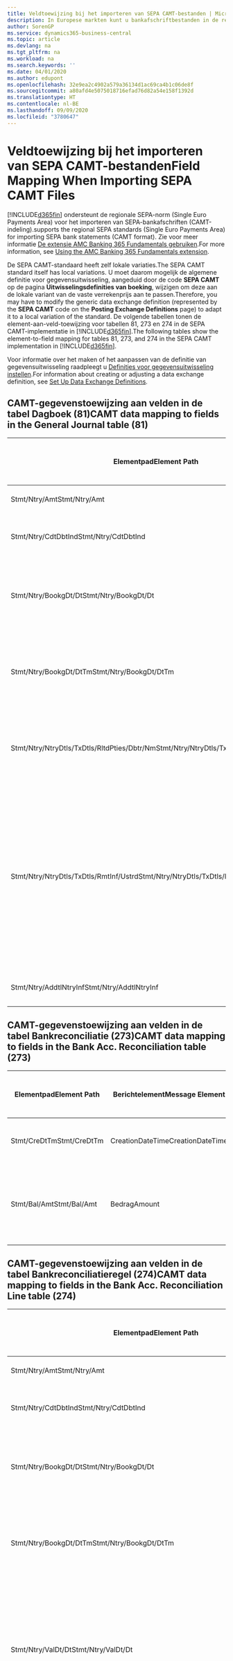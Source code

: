 ```yaml
---
title: Veldtoewijzing bij het importeren van SEPA CAMT-bestanden | Microsoft Docs
description: In Europese markten kunt u bankafschriftbestanden in de regionale SEPA-norm (Single Euro Payments Area) importeren.
author: SorenGP
ms.service: dynamics365-business-central
ms.topic: article
ms.devlang: na
ms.tgt_pltfrm: na
ms.workload: na
ms.search.keywords: ''
ms.date: 04/01/2020
ms.author: edupont
ms.openlocfilehash: 32e9ea2c4902a579a36134d1ac69ca4b1c06de8f
ms.sourcegitcommit: a80afd4e5075018716efad76d82a54e158f1392d
ms.translationtype: HT
ms.contentlocale: nl-BE
ms.lasthandoff: 09/09/2020
ms.locfileid: "3780647"
---
```

# <a name="field-mapping-when-importing-sepa-camt-files"></a><span data-ttu-id="b4033-103">Veldtoewijzing bij het importeren van SEPA CAMT-bestanden</span><span class="sxs-lookup"><span data-stu-id="b4033-103">Field Mapping When Importing SEPA CAMT Files</span></span>
[!INCLUDE[d365fin](includes/d365fin_md.md)] <span data-ttu-id="b4033-104">ondersteunt de regionale SEPA-norm (Single Euro Payments Area) voor het importeren van SEPA-bankafschriften (CAMT-indeling).</span><span class="sxs-lookup"><span data-stu-id="b4033-104">supports the regional SEPA standards (Single Euro Payments Area) for importing SEPA bank statements (CAMT format).</span></span> <span data-ttu-id="b4033-105">Zie voor meer informatie [De extensie AMC Banking 365 Fundamentals gebruiken](ui-extensions-amc-banking.md).</span><span class="sxs-lookup"><span data-stu-id="b4033-105">For more information, see [Using the AMC Banking 365 Fundamentals extension](ui-extensions-amc-banking.md).</span></span>  

 <span data-ttu-id="b4033-106">De SEPA CAMT-standaard heeft zelf lokale variaties.</span><span class="sxs-lookup"><span data-stu-id="b4033-106">The SEPA CAMT standard itself has local variations.</span></span> <span data-ttu-id="b4033-107">U moet daarom mogelijk de algemene definitie voor gegevensuitwisseling, aangeduid door de code **SEPA CAMT** op de pagina **Uitwisselingsdefinities van boeking**, wijzigen om deze aan de lokale variant van de vaste verrekenprijs aan te passen.</span><span class="sxs-lookup"><span data-stu-id="b4033-107">Therefore, you may have to modify the generic data exchange definition (represented by the **SEPA CAMT** code on the **Posting Exchange Definitions** page) to adapt it to a local variation of the standard.</span></span> <span data-ttu-id="b4033-108">De volgende tabellen tonen de element-aan-veld-toewijzing voor tabellen 81, 273 en 274 in de SEPA CAMT-implementatie in [!INCLUDE[d365fin](includes/d365fin_md.md)].</span><span class="sxs-lookup"><span data-stu-id="b4033-108">The following tables show the element-to-field mapping for tables 81, 273, and 274 in the SEPA CAMT implementation in [!INCLUDE[d365fin](includes/d365fin_md.md)].</span></span>  

 <span data-ttu-id="b4033-109">Voor informatie over het maken of het aanpassen van de definitie van gegevensuitwisseling raadpleegt u [Definities voor gegevensuitwisseling instellen](across-how-to-set-up-data-exchange-definitions.md).</span><span class="sxs-lookup"><span data-stu-id="b4033-109">For information about creating or adjusting a data exchange definition, see [Set Up Data Exchange Definitions](across-how-to-set-up-data-exchange-definitions.md).</span></span>  

## <a name="camt-data-mapping-to-fields-in-the-general-journal-table-81"></a><span data-ttu-id="b4033-110">CAMT-gegevenstoewijzing aan velden in de tabel Dagboek (81)</span><span class="sxs-lookup"><span data-stu-id="b4033-110">CAMT data mapping to fields in the General Journal table (81)</span></span>  

|<span data-ttu-id="b4033-111">Elementpad</span><span class="sxs-lookup"><span data-stu-id="b4033-111">Element Path</span></span>|<span data-ttu-id="b4033-112">Berichtelement</span><span class="sxs-lookup"><span data-stu-id="b4033-112">Message Element</span></span>|<span data-ttu-id="b4033-113">Gegevenssoort</span><span class="sxs-lookup"><span data-stu-id="b4033-113">Data Type</span></span>|<span data-ttu-id="b4033-114">Omschrijving</span><span class="sxs-lookup"><span data-stu-id="b4033-114">Description</span></span>|<span data-ttu-id="b4033-115">Identificatie voor een negatief teken</span><span class="sxs-lookup"><span data-stu-id="b4033-115">Negative-Sign Identifier</span></span>|<span data-ttu-id="b4033-116">Veldnr.</span><span class="sxs-lookup"><span data-stu-id="b4033-116">Field No.</span></span>|<span data-ttu-id="b4033-117">Veldnaam</span><span class="sxs-lookup"><span data-stu-id="b4033-117">Field Name</span></span>|  
|------------------|---------------------|---------------|-----------------|-------------------------------|---------------|----------------|  
|<span data-ttu-id="b4033-118">Stmt/Ntry/Amt</span><span class="sxs-lookup"><span data-stu-id="b4033-118">Stmt/Ntry/Amt</span></span>|<span data-ttu-id="b4033-119">Bedrag</span><span class="sxs-lookup"><span data-stu-id="b4033-119">Amount</span></span>|<span data-ttu-id="b4033-120">Decimaal</span><span class="sxs-lookup"><span data-stu-id="b4033-120">Decimal</span></span>|<span data-ttu-id="b4033-121">Het geldbedrag in de kaspost</span><span class="sxs-lookup"><span data-stu-id="b4033-121">The amount of money in the cash entry</span></span>||<span data-ttu-id="b4033-122">13</span><span class="sxs-lookup"><span data-stu-id="b4033-122">13</span></span>|<span data-ttu-id="b4033-123">Bedrag</span><span class="sxs-lookup"><span data-stu-id="b4033-123">Amount</span></span>|  
|<span data-ttu-id="b4033-124">Stmt/Ntry/CdtDbtInd</span><span class="sxs-lookup"><span data-stu-id="b4033-124">Stmt/Ntry/CdtDbtInd</span></span>|<span data-ttu-id="b4033-125">CreditDebitIndicator</span><span class="sxs-lookup"><span data-stu-id="b4033-125">CreditDebitIndicator</span></span>|<span data-ttu-id="b4033-126">Tekst</span><span class="sxs-lookup"><span data-stu-id="b4033-126">Text</span></span>|<span data-ttu-id="b4033-127">Geeft aan of de post een credit- of een debetpost is</span><span class="sxs-lookup"><span data-stu-id="b4033-127">Indicates whether the entry is a credit or a debit entry</span></span>|<span data-ttu-id="b4033-128">DBIT</span><span class="sxs-lookup"><span data-stu-id="b4033-128">DBIT</span></span>|<span data-ttu-id="b4033-129">13</span><span class="sxs-lookup"><span data-stu-id="b4033-129">13</span></span>|<span data-ttu-id="b4033-130">Bedrag</span><span class="sxs-lookup"><span data-stu-id="b4033-130">Amount</span></span>|  
|<span data-ttu-id="b4033-131">Stmt/Ntry/BookgDt/Dt</span><span class="sxs-lookup"><span data-stu-id="b4033-131">Stmt/Ntry/BookgDt/Dt</span></span>|<span data-ttu-id="b4033-132">Datum</span><span class="sxs-lookup"><span data-stu-id="b4033-132">Date</span></span>|<span data-ttu-id="b4033-133">Datum</span><span class="sxs-lookup"><span data-stu-id="b4033-133">Date</span></span>|<span data-ttu-id="b4033-134">De datum waarop een post wordt geboekt naar een rekening in de boeken van de rekeningservice</span><span class="sxs-lookup"><span data-stu-id="b4033-134">The date when an entry is posted to an account on the account servicer's books</span></span>||<span data-ttu-id="b4033-135">5</span><span class="sxs-lookup"><span data-stu-id="b4033-135">5</span></span>|<span data-ttu-id="b4033-136">Boekingsdatum</span><span class="sxs-lookup"><span data-stu-id="b4033-136">Posting Date</span></span>|  
|<span data-ttu-id="b4033-137">Stmt/Ntry/BookgDt/DtTm</span><span class="sxs-lookup"><span data-stu-id="b4033-137">Stmt/Ntry/BookgDt/DtTm</span></span>|<span data-ttu-id="b4033-138">DateTime</span><span class="sxs-lookup"><span data-stu-id="b4033-138">DateTime</span></span>|<span data-ttu-id="b4033-139">DateTime</span><span class="sxs-lookup"><span data-stu-id="b4033-139">DateTime</span></span>|<span data-ttu-id="b4033-140">De datum en tijd waarop een post wordt geboekt naar een rekening in de boeken van de rekeningservice</span><span class="sxs-lookup"><span data-stu-id="b4033-140">The date and time when an entry is posted to an account on the account servicer's books</span></span>||<span data-ttu-id="b4033-141">5</span><span class="sxs-lookup"><span data-stu-id="b4033-141">5</span></span>|<span data-ttu-id="b4033-142">Boekingsdatum</span><span class="sxs-lookup"><span data-stu-id="b4033-142">Posting Date</span></span>|  
|<span data-ttu-id="b4033-143">Stmt/Ntry/NtryDtls/TxDtls/RltdPties/Dbtr/Nm</span><span class="sxs-lookup"><span data-stu-id="b4033-143">Stmt/Ntry/NtryDtls/TxDtls/RltdPties/Dbtr/Nm</span></span>|<span data-ttu-id="b4033-144">Naam</span><span class="sxs-lookup"><span data-stu-id="b4033-144">Name</span></span>|<span data-ttu-id="b4033-145">Tekst</span><span class="sxs-lookup"><span data-stu-id="b4033-145">Text</span></span>|<span data-ttu-id="b4033-146">De naam van de partij die een geldbedrag is verschuldigd aan de (uiteindelijke) incassant</span><span class="sxs-lookup"><span data-stu-id="b4033-146">The name of the party that owes an amount of money to the (ultimate) creditor</span></span>||<span data-ttu-id="b4033-147">1221</span><span class="sxs-lookup"><span data-stu-id="b4033-147">1221</span></span>|<span data-ttu-id="b4033-148">Informatie over betaler</span><span class="sxs-lookup"><span data-stu-id="b4033-148">Payer Information</span></span>|  
|<span data-ttu-id="b4033-149">Stmt/Ntry/NtryDtls/TxDtls/RmtInf/Ustrd</span><span class="sxs-lookup"><span data-stu-id="b4033-149">Stmt/Ntry/NtryDtls/TxDtls/RmtInf/Ustrd</span></span>|<span data-ttu-id="b4033-150">Ongestructureerd</span><span class="sxs-lookup"><span data-stu-id="b4033-150">Unstructured</span></span>|<span data-ttu-id="b4033-151">Tekst</span><span class="sxs-lookup"><span data-stu-id="b4033-151">Text</span></span>|<span data-ttu-id="b4033-152">Informatie die wordt verschaft om de afstemming/reconciliatie mogelijk te maken van een post met de artikelen die de betaling wordt geacht te vereffenen, zoals commerciële facturen in een vorderingsysteem, in een ongestructureerde vorm</span><span class="sxs-lookup"><span data-stu-id="b4033-152">Information supplied to enable the matching/reconciliation of an entry with the items that the payment is intended to settle, such as commercial invoices in an accounts-receivable system, in an unstructured form</span></span>||<span data-ttu-id="b4033-153">8</span><span class="sxs-lookup"><span data-stu-id="b4033-153">8</span></span>|<span data-ttu-id="b4033-154">Omschrijving</span><span class="sxs-lookup"><span data-stu-id="b4033-154">Description</span></span>|  
|<span data-ttu-id="b4033-155">Stmt/Ntry/AddtlNtryInf</span><span class="sxs-lookup"><span data-stu-id="b4033-155">Stmt/Ntry/AddtlNtryInf</span></span>|<span data-ttu-id="b4033-156">AdditionalEntryInformation</span><span class="sxs-lookup"><span data-stu-id="b4033-156">AdditionalEntryInformation</span></span>|<span data-ttu-id="b4033-157">Tekst</span><span class="sxs-lookup"><span data-stu-id="b4033-157">Text</span></span>|<span data-ttu-id="b4033-158">Extra informatie over de invoer</span><span class="sxs-lookup"><span data-stu-id="b4033-158">Additional information about the entry</span></span>||<span data-ttu-id="b4033-159">1222</span><span class="sxs-lookup"><span data-stu-id="b4033-159">1222</span></span>|<span data-ttu-id="b4033-160">Transactie-informatie</span><span class="sxs-lookup"><span data-stu-id="b4033-160">Transaction Information</span></span>|  

## <a name="camt-data-mapping-to-fields-in-the-bank-acc-reconciliation-table-273"></a><span data-ttu-id="b4033-161">CAMT-gegevenstoewijzing aan velden in de tabel Bankreconciliatie (273)</span><span class="sxs-lookup"><span data-stu-id="b4033-161">CAMT data mapping to fields in the Bank Acc. Reconciliation table (273)</span></span>  

|<span data-ttu-id="b4033-162">Elementpad</span><span class="sxs-lookup"><span data-stu-id="b4033-162">Element Path</span></span>|<span data-ttu-id="b4033-163">Berichtelement</span><span class="sxs-lookup"><span data-stu-id="b4033-163">Message Element</span></span>|<span data-ttu-id="b4033-164">Gegevenssoort</span><span class="sxs-lookup"><span data-stu-id="b4033-164">Data Type</span></span>|<span data-ttu-id="b4033-165">Omschrijving</span><span class="sxs-lookup"><span data-stu-id="b4033-165">Description</span></span>|<span data-ttu-id="b4033-166">Identificatie voor een negatief teken</span><span class="sxs-lookup"><span data-stu-id="b4033-166">Negative-Sign Identifier</span></span>|<span data-ttu-id="b4033-167">Veldnr.</span><span class="sxs-lookup"><span data-stu-id="b4033-167">Field No.</span></span>|<span data-ttu-id="b4033-168">Veldnaam</span><span class="sxs-lookup"><span data-stu-id="b4033-168">Field Name</span></span>|  
|------------------|---------------------|---------------|-----------------|-------------------------------|---------------|----------------|  
|<span data-ttu-id="b4033-169">Stmt/CreDtTm</span><span class="sxs-lookup"><span data-stu-id="b4033-169">Stmt/CreDtTm</span></span>|<span data-ttu-id="b4033-170">CreationDateTime</span><span class="sxs-lookup"><span data-stu-id="b4033-170">CreationDateTime</span></span>|<span data-ttu-id="b4033-171">Datum</span><span class="sxs-lookup"><span data-stu-id="b4033-171">Date</span></span>|<span data-ttu-id="b4033-172">De datum en tijd waarop het bericht is gemaakt.</span><span class="sxs-lookup"><span data-stu-id="b4033-172">The date and time when the message was created</span></span>||<span data-ttu-id="b4033-173">3</span><span class="sxs-lookup"><span data-stu-id="b4033-173">3</span></span>|<span data-ttu-id="b4033-174">Afschriftdatum</span><span class="sxs-lookup"><span data-stu-id="b4033-174">Statement Date</span></span>|  
|<span data-ttu-id="b4033-175">Stmt/Bal/Amt</span><span class="sxs-lookup"><span data-stu-id="b4033-175">Stmt/Bal/Amt</span></span>|<span data-ttu-id="b4033-176">Bedrag</span><span class="sxs-lookup"><span data-stu-id="b4033-176">Amount</span></span>|<span data-ttu-id="b4033-177">Decimaal</span><span class="sxs-lookup"><span data-stu-id="b4033-177">Decimal</span></span>|<span data-ttu-id="b4033-178">Het bedrag dat resulteert uit de tot een nettowaarde teruggebrachte bedragen voor alle debet- en creditposten</span><span class="sxs-lookup"><span data-stu-id="b4033-178">The amount resulting from the netted amounts for all debit and credit entries</span></span>||<span data-ttu-id="b4033-179">4</span><span class="sxs-lookup"><span data-stu-id="b4033-179">4</span></span>|<span data-ttu-id="b4033-180">Eindsaldo afschrift</span><span class="sxs-lookup"><span data-stu-id="b4033-180">Statement Ending Balance</span></span>|  

## <a name="camt-data-mapping-to-fields-in-the-bank-acc-reconciliation-line-table-274"></a><span data-ttu-id="b4033-181">CAMT-gegevenstoewijzing aan velden in de tabel Bankreconciliatieregel (274)</span><span class="sxs-lookup"><span data-stu-id="b4033-181">CAMT data mapping to fields in the Bank Acc. Reconciliation Line table (274)</span></span>  

|<span data-ttu-id="b4033-182">Elementpad</span><span class="sxs-lookup"><span data-stu-id="b4033-182">Element Path</span></span>|<span data-ttu-id="b4033-183">Berichtelement</span><span class="sxs-lookup"><span data-stu-id="b4033-183">Message Element</span></span>|<span data-ttu-id="b4033-184">Gegevenssoort</span><span class="sxs-lookup"><span data-stu-id="b4033-184">Data Type</span></span>|<span data-ttu-id="b4033-185">Omschrijving</span><span class="sxs-lookup"><span data-stu-id="b4033-185">Description</span></span>|<span data-ttu-id="b4033-186">Identificatie voor een negatief teken</span><span class="sxs-lookup"><span data-stu-id="b4033-186">Negative-Sign Identifier</span></span>|<span data-ttu-id="b4033-187">Veldnr.</span><span class="sxs-lookup"><span data-stu-id="b4033-187">Field No.</span></span>|<span data-ttu-id="b4033-188">Veldnaam</span><span class="sxs-lookup"><span data-stu-id="b4033-188">Field Name</span></span>|  
|------------------|---------------------|---------------|-----------------|-------------------------------|---------------|----------------|  
|<span data-ttu-id="b4033-189">Stmt/Ntry/Amt</span><span class="sxs-lookup"><span data-stu-id="b4033-189">Stmt/Ntry/Amt</span></span>|<span data-ttu-id="b4033-190">Bedrag</span><span class="sxs-lookup"><span data-stu-id="b4033-190">Amount</span></span>|<span data-ttu-id="b4033-191">Decimaal</span><span class="sxs-lookup"><span data-stu-id="b4033-191">Decimal</span></span>|<span data-ttu-id="b4033-192">Het geldbedrag in de kaspost</span><span class="sxs-lookup"><span data-stu-id="b4033-192">The amount of money in the cash entry</span></span>||<span data-ttu-id="b4033-193">7</span><span class="sxs-lookup"><span data-stu-id="b4033-193">7</span></span>|<span data-ttu-id="b4033-194">Afschrifttotaal</span><span class="sxs-lookup"><span data-stu-id="b4033-194">Statement Amount</span></span>|  
|<span data-ttu-id="b4033-195">Stmt/Ntry/CdtDbtInd</span><span class="sxs-lookup"><span data-stu-id="b4033-195">Stmt/Ntry/CdtDbtInd</span></span>|<span data-ttu-id="b4033-196">CreditDebitIndicator</span><span class="sxs-lookup"><span data-stu-id="b4033-196">CreditDebitIndicator</span></span>|<span data-ttu-id="b4033-197">Tekst</span><span class="sxs-lookup"><span data-stu-id="b4033-197">Text</span></span>|<span data-ttu-id="b4033-198">Geeft aan of de post een credit- of een debetpost is</span><span class="sxs-lookup"><span data-stu-id="b4033-198">Indicates whether the entry is a credit or a debit entry</span></span>|<span data-ttu-id="b4033-199">DBIT</span><span class="sxs-lookup"><span data-stu-id="b4033-199">DBIT</span></span>|<span data-ttu-id="b4033-200">7</span><span class="sxs-lookup"><span data-stu-id="b4033-200">7</span></span>|<span data-ttu-id="b4033-201">Afschrifttotaal</span><span class="sxs-lookup"><span data-stu-id="b4033-201">Statement Amount</span></span>|  
|<span data-ttu-id="b4033-202">Stmt/Ntry/BookgDt/Dt</span><span class="sxs-lookup"><span data-stu-id="b4033-202">Stmt/Ntry/BookgDt/Dt</span></span>|<span data-ttu-id="b4033-203">Datum</span><span class="sxs-lookup"><span data-stu-id="b4033-203">Date</span></span>|<span data-ttu-id="b4033-204">Datum</span><span class="sxs-lookup"><span data-stu-id="b4033-204">Date</span></span>|<span data-ttu-id="b4033-205">De datum waarop een post wordt geboekt naar een rekening in de boeken van de rekeningservice</span><span class="sxs-lookup"><span data-stu-id="b4033-205">The date when an entry is posted to an account on the account servicer's books</span></span>||<span data-ttu-id="b4033-206">5</span><span class="sxs-lookup"><span data-stu-id="b4033-206">5</span></span>|<span data-ttu-id="b4033-207">Transactiedatum</span><span class="sxs-lookup"><span data-stu-id="b4033-207">Transaction Date</span></span>|  
|<span data-ttu-id="b4033-208">Stmt/Ntry/BookgDt/DtTm</span><span class="sxs-lookup"><span data-stu-id="b4033-208">Stmt/Ntry/BookgDt/DtTm</span></span>|<span data-ttu-id="b4033-209">DateTime</span><span class="sxs-lookup"><span data-stu-id="b4033-209">DateTime</span></span>|<span data-ttu-id="b4033-210">DateTime</span><span class="sxs-lookup"><span data-stu-id="b4033-210">DateTime</span></span>|<span data-ttu-id="b4033-211">De datum en tijd waarop een post wordt geboekt naar een rekening in de boeken van de rekeningservice</span><span class="sxs-lookup"><span data-stu-id="b4033-211">The date and time when an entry is posted to an account on the account servicer's books</span></span>||<span data-ttu-id="b4033-212">5</span><span class="sxs-lookup"><span data-stu-id="b4033-212">5</span></span>|<span data-ttu-id="b4033-213">Transactiedatum</span><span class="sxs-lookup"><span data-stu-id="b4033-213">Transaction Date</span></span>|  
|<span data-ttu-id="b4033-214">Stmt/Ntry/ValDt/Dt</span><span class="sxs-lookup"><span data-stu-id="b4033-214">Stmt/Ntry/ValDt/Dt</span></span>|<span data-ttu-id="b4033-215">Datum</span><span class="sxs-lookup"><span data-stu-id="b4033-215">Date</span></span>|<span data-ttu-id="b4033-216">Datum</span><span class="sxs-lookup"><span data-stu-id="b4033-216">Date</span></span>|<span data-ttu-id="b4033-217">De datum waarop activa beschikbaar worden voor de rekeninghouder in het geval van een creditpost, of niet meer beschikbaar zijn voor de rekeninghouder in het geval van een debetpost</span><span class="sxs-lookup"><span data-stu-id="b4033-217">The date when assets become available to the account owner in case of a credit entry, or cease to be available to the account owner in case of a debit entry</span></span>||<span data-ttu-id="b4033-218">12</span><span class="sxs-lookup"><span data-stu-id="b4033-218">12</span></span>|<span data-ttu-id="b4033-219">Waardedatum</span><span class="sxs-lookup"><span data-stu-id="b4033-219">Value Date</span></span>|  
|<span data-ttu-id="b4033-220">Stmt/Ntry/ValDt/DtTm</span><span class="sxs-lookup"><span data-stu-id="b4033-220">Stmt/Ntry/ValDt/DtTm</span></span>|<span data-ttu-id="b4033-221">DateTime</span><span class="sxs-lookup"><span data-stu-id="b4033-221">DateTime</span></span>|<span data-ttu-id="b4033-222">DateTime</span><span class="sxs-lookup"><span data-stu-id="b4033-222">DateTime</span></span>|<span data-ttu-id="b4033-223">De datum en tijd waarop activa beschikbaar worden voor de rekeninghouder in het geval van een creditpost, of niet meer beschikbaar zijn voor de rekeninghouder in het geval van een debetpost</span><span class="sxs-lookup"><span data-stu-id="b4033-223">The date and time when assets become available to the account owner in case of a credit entry, or cease to be available to the account owner in case of a debit entry</span></span>||<span data-ttu-id="b4033-224">12</span><span class="sxs-lookup"><span data-stu-id="b4033-224">12</span></span>|<span data-ttu-id="b4033-225">Waardedatum</span><span class="sxs-lookup"><span data-stu-id="b4033-225">Value Date</span></span>|  
|<span data-ttu-id="b4033-226">Stmt/Ntry/NtryDtls/TxDtls/RltdPties/Dbtr/Nm</span><span class="sxs-lookup"><span data-stu-id="b4033-226">Stmt/Ntry/NtryDtls/TxDtls/RltdPties/Dbtr/Nm</span></span>|<span data-ttu-id="b4033-227">Naam</span><span class="sxs-lookup"><span data-stu-id="b4033-227">Name</span></span>|<span data-ttu-id="b4033-228">Tekst</span><span class="sxs-lookup"><span data-stu-id="b4033-228">Text</span></span>|<span data-ttu-id="b4033-229">De naam van de partij die een geldbedrag is verschuldigd aan de (uiteindelijke) incassant</span><span class="sxs-lookup"><span data-stu-id="b4033-229">The name of the party that owes an amount of money to the (ultimate) creditor</span></span>||<span data-ttu-id="b4033-230">15</span><span class="sxs-lookup"><span data-stu-id="b4033-230">15</span></span>|<span data-ttu-id="b4033-231">Informatie over betaler</span><span class="sxs-lookup"><span data-stu-id="b4033-231">Payer Information</span></span>|  
|<span data-ttu-id="b4033-232">Stmt/Ntry/NtryDtls/TxDtls/RmtInf/Ustrd</span><span class="sxs-lookup"><span data-stu-id="b4033-232">Stmt/Ntry/NtryDtls/TxDtls/RmtInf/Ustrd</span></span>|<span data-ttu-id="b4033-233">Ongestructureerd</span><span class="sxs-lookup"><span data-stu-id="b4033-233">Unstructured</span></span>|<span data-ttu-id="b4033-234">Tekst</span><span class="sxs-lookup"><span data-stu-id="b4033-234">Text</span></span>|<span data-ttu-id="b4033-235">Informatie die wordt verschaft om de afstemming/reconciliatie mogelijk te maken van een post met de artikelen die de betaling wordt geacht te vereffenen, zoals commerciële facturen in een vorderingsysteem, in een ongestructureerde vorm</span><span class="sxs-lookup"><span data-stu-id="b4033-235">Information supplied to enable the matching/reconciliation of an entry with the items that the payment is intended to settle, such as commercial invoices in an accounts-receivable system, in an unstructured form</span></span>||<span data-ttu-id="b4033-236">6</span><span class="sxs-lookup"><span data-stu-id="b4033-236">6</span></span>|<span data-ttu-id="b4033-237">Omschrijving</span><span class="sxs-lookup"><span data-stu-id="b4033-237">Description</span></span>|  
|<span data-ttu-id="b4033-238">Stmt/Ntry/AddtlNtryInf</span><span class="sxs-lookup"><span data-stu-id="b4033-238">Stmt/Ntry/AddtlNtryInf</span></span>|<span data-ttu-id="b4033-239">AdditionalEntryInformation</span><span class="sxs-lookup"><span data-stu-id="b4033-239">AdditionalEntryInformation</span></span>|<span data-ttu-id="b4033-240">Tekst</span><span class="sxs-lookup"><span data-stu-id="b4033-240">Text</span></span>|<span data-ttu-id="b4033-241">Extra informatie over de invoer</span><span class="sxs-lookup"><span data-stu-id="b4033-241">Additional information about the entry</span></span>||<span data-ttu-id="b4033-242">16</span><span class="sxs-lookup"><span data-stu-id="b4033-242">16</span></span>|<span data-ttu-id="b4033-243">Transactie-informatie</span><span class="sxs-lookup"><span data-stu-id="b4033-243">Transaction Information</span></span>|  

 <span data-ttu-id="b4033-244">Elementen in het knooppunt **Ntry** die worden geïmporteerd in [!INCLUDE[d365fin](includes/d365fin_md.md)] maar niet aan velden worden toegewezen, worden opgeslagen in de tabel **Kolomdef. boekingsuitwisseling**.</span><span class="sxs-lookup"><span data-stu-id="b4033-244">Elements in the **Ntry** node that are imported into [!INCLUDE[d365fin](includes/d365fin_md.md)] but not mapped to any fields are stored in the **Posting Exch. Column Def** table.</span></span> <span data-ttu-id="b4033-245">Gebruikers kunnen deze elementen vanuit de pagina's **Betalingsreconciliatiedagboek**, **Betalingsvereffening** en **Bankreconciliatie** weergeven door de actie **Details bankrekeningafschriftregel** te kiezen.</span><span class="sxs-lookup"><span data-stu-id="b4033-245">Users can view these elements from the **Payment Reconciliation Journal**, **Payment Application**, and **Bank Acc. Reconciliation** pages by choosing the **Bank Statement Line Details** action.</span></span> <span data-ttu-id="b4033-246">Zie voor meer informatie [Betalingen vereffenen met automatische vereffening](receivables-how-reconcile-payments-auto-application.md).</span><span class="sxs-lookup"><span data-stu-id="b4033-246">For more information, see [Reconcile Payments Using Automatic Application](receivables-how-reconcile-payments-auto-application.md).</span></span>  
## <a name="see-also"></a><span data-ttu-id="b4033-247">Zie ook</span><span class="sxs-lookup"><span data-stu-id="b4033-247">See Also</span></span>  
[<span data-ttu-id="b4033-248">Gegevensuitwisseling instellen</span><span class="sxs-lookup"><span data-stu-id="b4033-248">Setting Up Data Exchange</span></span>](across-set-up-data-exchange.md)  
[<span data-ttu-id="b4033-249">Gegevens elektronisch uitwisselen</span><span class="sxs-lookup"><span data-stu-id="b4033-249">Exchanging Data Electronically</span></span>](across-data-exchange.md)  
<span data-ttu-id="b4033-250">[De AMC Banking 365 Fundamentals-extensie gebruiken](ui-extensions-amc-banking.md) </span><span class="sxs-lookup"><span data-stu-id="b4033-250">[Using the AMC Banking 365 Fundamentals extension](ui-extensions-amc-banking.md) </span></span>  
[<span data-ttu-id="b4033-251">Gebruik XML-schema's om definities voor gegevensuitwisseling voor te bereiden</span><span class="sxs-lookup"><span data-stu-id="b4033-251">Use XML Schemas to Prepare Data Exchange Definitions</span></span>](across-how-to-use-xml-schemas-to-prepare-data-exchange-definitions.md)  
[<span data-ttu-id="b4033-252">Betalingen reconciliëren met automatische vereffening</span><span class="sxs-lookup"><span data-stu-id="b4033-252">Reconcile Payments Using Automatic Application</span></span>](receivables-how-reconcile-payments-auto-application.md)  

